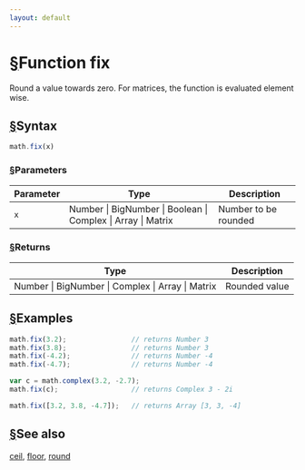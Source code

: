 ```yaml
---
layout: default
---
```


<h1 id="function-fix"><a href="#function-fix">&sect;</a>Function fix</h1>

Round a value towards zero.
For matrices, the function is evaluated element wise.


<h2 id="syntax"><a href="#syntax">&sect;</a>Syntax</h2>

```js
math.fix(x)
```

<h3 id="parameters"><a href="#parameters">&sect;</a>Parameters</h3>

Parameter | Type | Description
--------- | ---- | -----------
`x` | Number &#124; BigNumber &#124; Boolean &#124; Complex &#124; Array &#124; Matrix | Number to be rounded

<h3 id="returns"><a href="#returns">&sect;</a>Returns</h3>

Type | Description
---- | -----------
Number &#124; BigNumber &#124; Complex &#124; Array &#124; Matrix | Rounded value


<h2 id="examples"><a href="#examples">&sect;</a>Examples</h2>

```js
math.fix(3.2);                // returns Number 3
math.fix(3.8);                // returns Number 3
math.fix(-4.2);               // returns Number -4
math.fix(-4.7);               // returns Number -4

var c = math.complex(3.2, -2.7);
math.fix(c);                  // returns Complex 3 - 2i

math.fix([3.2, 3.8, -4.7]);   // returns Array [3, 3, -4]
```


<h2 id="see-also"><a href="#see-also">&sect;</a>See also</h2>

[ceil](ceil.html),
[floor](floor.html),
[round](round.html)


<!-- Note: This file is automatically generated from source code comments. Changes made in this file will be overridden. -->
